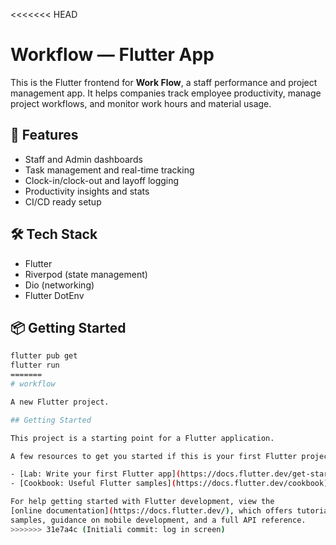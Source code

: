 <<<<<<< HEAD
# Workflow — Flutter App

This is the Flutter frontend for **Work Flow**, a staff performance and project management app. It helps companies track employee productivity, manage project workflows, and monitor work hours and material usage.

## 🚀 Features
- Staff and Admin dashboards
- Task management and real-time tracking
- Clock-in/clock-out and layoff logging
- Productivity insights and stats
- CI/CD ready setup

## 🛠️ Tech Stack
- Flutter
- Riverpod (state management)
- Dio (networking)
- Flutter DotEnv

## 📦 Getting Started
```bash
flutter pub get
flutter run
=======
# workflow

A new Flutter project.

## Getting Started

This project is a starting point for a Flutter application.

A few resources to get you started if this is your first Flutter project:

- [Lab: Write your first Flutter app](https://docs.flutter.dev/get-started/codelab)
- [Cookbook: Useful Flutter samples](https://docs.flutter.dev/cookbook)

For help getting started with Flutter development, view the
[online documentation](https://docs.flutter.dev/), which offers tutorials,
samples, guidance on mobile development, and a full API reference.
>>>>>>> 31e7a4c (Initiali commit: log in screen)
